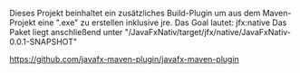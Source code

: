 Dieses Projekt beinhaltet ein zusätzliches Build-Plugin um aus dem Maven-Projekt eine ".exe" zu erstellen inklusive jre.
Das Goal lautet: jfx:native
Das Paket liegt anschließend unter "/JavaFxNativ/target/jfx/native/JavaFxNativ-0.0.1-SNAPSHOT"

https://github.com/javafx-maven-plugin/javafx-maven-plugin